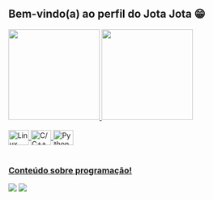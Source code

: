 ## Bem-vindo(a) ao perfil do Jota Jota 😁

 <div>
   <a href="https://github.com/Jota4wd">
   <img height="180em" src="https://github-readme-stats.vercel.app/api?username=Jota Jota&show_icons=true&theme=tokyonight&include_all_commits=true&count_private=true"/>
   <img height="180em" src="https://github-readme-stats.vercel.app/api/top-langs/?username=Jota Jota&layout=compact&langs_count=6&theme=tokyonight"/>
</div>
    
<div style="display: inline_block"><br>
   <img align="center" alt="Linux" height="30" width="40" src="https://cdn.jsdelivr.net/gh/devicons/devicon@latest/icons/linux/linux-original.svg">
  <img align="center" alt="C/C++" height="30" width="40" src="https://cdn.jsdelivr.net/gh/devicons/devicon@latest/icons/c/c-plain.svg">
  <img align="center" alt="Python" height="30" width="40" src="https://cdn.jsdelivr.net/gh/devicons/devicon@latest/icons/python/python-original.svg">
</div>
 
<br>
 
### Conteúdo sobre programação!
 
<div> 
 
  <a href = "mailto:jota4wd@gmail.com"><img src="https://img.shields.io/badge/-Gmail-%23333?style=for-the-badge&logo=gmail&logoColor=white" target="_blank"></a>
  <a href="[https://www.linkedin.com/in/jose-junior-751a81316" target="_blank"><img src="https://img.shields.io/badge/-LinkedIn-%230077B5?style=for-the-badge&logo=linkedin&logoColor=white" target="_blank"></a>
</div>
